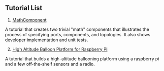 ## Tutorial List

1. [MathComponent](MathComponent/Tutorial.md)

A tutorial that creates two trivial "math" components that illustrates the process of specifying ports, components, and topologies. It also shows developer implementation and unit tests.

2. [High Altitude Balloon Platform for Raspberry Pi](HAB/Tutorial.md)

A tutorial that builds a high-altitude ballooning platform using a raspberry pi and a few off-the-shelf sensors and a radio. 